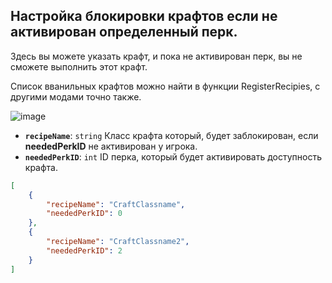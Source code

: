 ## Настройка блокировки крафтов если не активирован определенный перк.
Здесь вы можете указать крафт, и пока не активирован перк, вы не сможете выполнить этот крафт.

Список вванильных крафтов можно найти в функции RegisterRecipies, с другими модами точно также.

![image](https://github.com/user-attachments/assets/f48648cb-255b-4781-a697-09cab53b7bf8)

- **`recipeName`**: `string` Класс крафта который, будет заблокирован, если **neededPerkID** не активирован у игрока.
- **`neededPerkID`**: `int` ID перка, который будет активировать доступность крафта.
  
```json
[
    {
        "recipeName": "CraftClassname",
        "neededPerkID": 0
    },
    {
        "recipeName": "CraftClassname2",
        "neededPerkID": 2
    }
]
```
